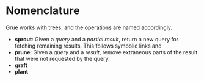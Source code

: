 # Nomenclature

Grue works with trees, and the operations are named accordingly.

- **sprout**: Given a *query* and a *partial result*, return a new query for fetching remaining results. This follows symbolic links and
- **prune**: Given a *query* and a *result*, remove extraneous parts of the result that were not requested by the query.
- **graft**
- **plant**
